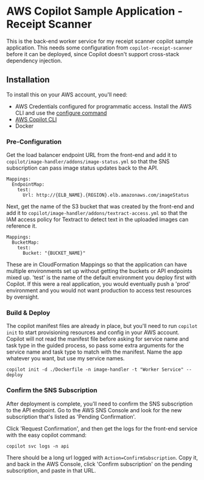 # AWS Copilot Sample Application - Receipt Scanner
This is the back-end worker service for my receipt scanner copilot sample application.  This needs some configuration from `copilot-receipt-scanner` before it can be deployed, since Copilot doesn't support cross-stack dependency injection.

## Installation
To install this on your AWS account, you'll need:
- AWS Credentials configured for programmatic access.  Install the AWS CLI and use the [configure command](https://docs.aws.amazon.com/cli/latest/reference/configure/)
- [AWS Copilot CLI](https://aws.amazon.com/containers/copilot/)
- Docker

### Pre-Configuration
Get the load balancer endpoint URL from the front-end and add it to `copilot/image-handler/addons/image-status.yml` so that the SNS subscription can pass image status updates back to the API.

```
Mappings:
  EndpointMap:
    test:
      Url: http://{ELB_NAME}.{REGION}.elb.amazonaws.com/imageStatus
```

Next, get the name of the S3 bucket that was created by the front-end and add it to `copilot/image-handler/addons/textract-access.yml` so that the IAM access policy for Textract to detect text in the uploaded images can reference it.

```
Mappings:
  BucketMap:
    test:
      Bucket: "{BUCKET_NAME}"
```

These are in CloudFormation Mappings so that the application can have multiple environments set up without getting the buckets or API endpoints mixed up.  'test' is the name of the default environment you deploy first with Copilot.  If this were a real application, you would eventually push a 'prod' environment and you would not want production to access test resources by oversight.

### Build & Deploy
The copilot manifest files are already in place, but you'll need to run `copilot init` to start provisioning resources and config in your AWS account.  Copilot will not read the manifest file before asking for service name and task type in the guided process, so pass some extra arguments for the service name and task type to match with the manifest.  Name the app whatever you want, but use my service names.

```
copilot init -d ./Dockerfile -n image-handler -t "Worker Service" --deploy
```

### Confirm the SNS Subscription
After deployment is complete, you'll need to confirm the SNS subscription to the API endpoint.  Go to the AWS SNS Console and look for the new subscription that's listed as 'Pending Confirmation'.

Click 'Request Confirmation', and then get the logs for the front-end service with the easy copilot command:

```
copilot svc logs -n api
```

There should be a long url logged with `Action=ConfirmSubscription`.  Copy it, and back in the AWS Console, click 'Confirm subscription' on the pending subscription, and paste in that URL.